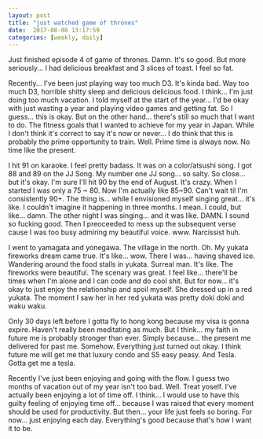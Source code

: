 ```yaml
---
layout: post
title: "just watched game of thrones"
date:  2017-08-08 13:17:59
categories: [weekly, daily]
---
```

Just finished episode 4 of game of thrones. Damn. It's so good. But more seriously... I had delicious breakfast and 3 slices of toast. I feel so fat.

Recently... I've been just playing way too much D3. It's kinda bad. Way too much D3, horrible shitty sleep and delicious delicious food. I think... I'm just doing too much vacation. I told myself at the start of the year... I'd be okay with just wasting a year and playing video games and getting fat. So I guess... this is okay. But on the other hand... there's still so much that I want to do. The fitness goals that I wanted to achieve for my year in Japan. While I don't think it's correct to say it's now or never... I do think that this is probably the prime opportunity to train. Well. Prime time is always now. No time like the present.

I hit 91 on karaoke. I feel pretty badass. It was on a color/atsushi song. I got 88 and 89 on the JJ Song. My number one JJ song... so salty. So close... but it's okay. I'm sure I'll hit 90 by the end of August. It's crazy. When I started I was only a 75 ~ 80. Now I'm actually like 85~90. Can't wait til I'm consistently 90+. The thing is... while I envisioned myself singing great... it's like. I couldn't imagine it happening in three months. I mean. I could, but like... damn. The other night I was singing... and it was like. DAMN. I sound so fucking good. Then I preoceeded to mess up the subsequent verse cause I was too busy admiring my beautiful voice. www. Narcissist huh.

I went to yamagata and yonegawa. The village in the north. Oh. My yukata fireworks dream came true. It's like... wow. There I was... having shaved ice. Wandering around the food stalls in yukata. Surreal man. It's like. The fireworks were beautiful. The scenary was great. I feel like... there'll be times when I'm alone and I can code and do cool shit. But for now... it's okay to just enjoy the relationship and spoil myself. She dressed up in a red yukata. The moment I saw her in her red yukata was pretty doki doki and waku waku.

Only 30 days left before I gotta fly to hong kong because my visa is gonna expire. Haven't really been meditating as much. But I think... my faith in future me is probably stronger than ever. Simply because... the present me delivered for past me. Somehow. Everything just turned out okay. I think future me will get me that luxury condo and S5 easy peasy. And Tesla. Gotta get me a tesla.

Recently I've just been enjoying and going with the flow. I guess two months of vacation out of my year isn't too bad. Well. Treat yoself. I've actually been enjoying a lot of time off. I think... I would use to have this guilty feeling of enjoying time off... because I was raised that every moment should be used for productivity. But then... your life just feels so boring. For now... just enjoying each day. Everything's good because that's how I want it to be.
